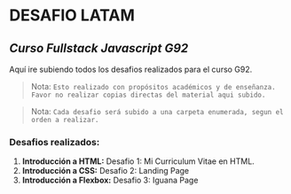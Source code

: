 # DESAFIO LATAM
## _Curso Fullstack Javascript G92_

Aquí ire subiendo todos los desafios realizados para el curso G92.


> Nota: `Esto realizado con propósitos académicos y de enseñanza. Favor no realizar copias directas del material aqui subido.`

> Nota: `Cada desafio será subido a una carpeta enumerada, segun el orden a realizar.`

### Desafios realizados:

1. **Introducción a HTML:** Desafio 1: Mi Curriculum Vitae en HTML.
2. **Introducción a CSS:** Desafio 2: Landing Page
2. **Introducción a Flexbox:** Desafio 3: Iguana Page